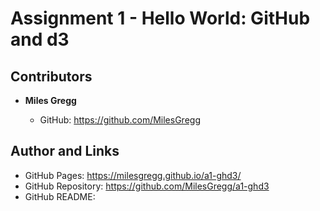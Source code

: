 Assignment 1 - Hello World: GitHub and d3  
===

Contributors
---

-   **Miles Gregg**

    -   GitHub: https://github.com/MilesGregg

Author and Links
---

- GitHub Pages: https://milesgregg.github.io/a1-ghd3/
- GitHub Repository: https://github.com/MilesGregg/a1-ghd3
- GitHub README: 
